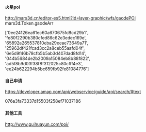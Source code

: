 #### 火星poi

http://mars3d.cn/editor-es5.html?id=layer-graphic/wfs/gaodePOI
mars3d.Token.gaodeArr

['0ee24126ea61ec60a670675fd8cd29b1', 'fe80f2290b380cfed86c62e3edec169e', '65892a265537810eba29eeae73649a71', '25962df421fcad3cc2a8ceb55aafd04f', '6e5d9f46b78cfb5b5ab3d407dad8fd14', '044b5684de2b2009a15084eb8b88f822', 'ad5f8b9d03f38f8f312025c80cfff4e3', 'ee24b622294b5bc659fb92fe81084776']

#### 自己申请
https://developer.amap.com/api/webservice/guide/api/search/#text

076a3fa73337d15503f258ef71037186

#### 其他工具
http://www.guihuayun.com/poi/
